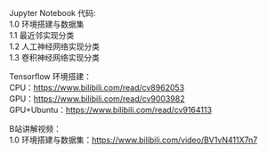 Jupyter Notebook 代码:  
1.0 环境搭建与数据集  
1.1 最近邻实现分类  
1.2 人工神经网络实现分类  
1.3 卷积神经网络实现分类  

Tensorflow 环境搭建：  
CPU：https://www.bilibili.com/read/cv8962053  
GPU：https://www.bilibili.com/read/cv9003982  
GPU+Ubuntu：https://www.bilibili.com/read/cv9164113  

B站讲解视频：  
1.0 环境搭建与数据集：https://www.bilibili.com/video/BV1vN411X7n7
